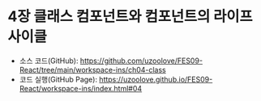 # 4장 클래스 컴포넌트와 컴포넌트의 라이프 사이클
* 소스 코드(GitHub): <https://github.com/uzoolove/FES09-React/tree/main/workspace-ins/ch04-class>
* 코드 실행(GitHub Page): <https://uzoolove.github.io/FES09-React/workspace-ins/index.html#04>


